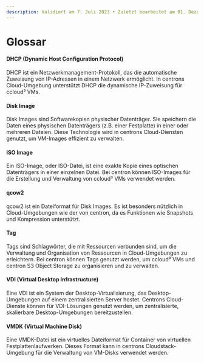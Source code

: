 ```yaml
---
description: Validiert am 7. Juli 2023 • Zuletzt bearbeitet am 01. Dezember 2023
---
```


# Glossar

#### **DHCP (Dynamic Host Configuration Protocol)**

DHCP ist ein Netzwerkmanagement-Protokoll, das die automatische Zuweisung von IP-Adressen in einem Netzwerk ermöglicht. In centrons Cloud-Umgebung unterstützt DHCP die dynamische IP-Zuweisung für ccloud³ VMs.

#### **Disk Image**

Disk Images sind Softwarekopien physischer Datenträger. Sie speichern die Daten eines physischen Datenträgers (z.B. einer Festplatte) in einer oder mehreren Dateien. Diese Technologie wird in centrons Cloud-Diensten genutzt, um VM-Images effizient zu verwalten.

#### **ISO Image**

Ein ISO-Image, oder ISO-Datei, ist eine exakte Kopie eines optischen Datenträgers in einer einzelnen Datei. Bei centron können ISO-Images für die Erstellung und Verwaltung von ccloud³ VMs verwendet werden.

#### **qcow2**

qcow2 ist ein Dateiformat für Disk Images. Es ist besonders nützlich in Cloud-Umgebungen wie der von centron, da es Funktionen wie Snapshots und Kompression unterstützt.

#### **Tag**

Tags sind Schlagwörter, die mit Ressourcen verbunden sind, um die Verwaltung und Organisation von Ressourcen in Cloud-Umgebungen zu erleichtern. Bei centron können Tags genutzt werden, um ccloud³ VMs und centron S3 Object Storage zu organisieren und zu verwalten.

#### **VDI (Virtual Desktop Infrastructure)**

Eine VDI ist ein System der Desktop-Virtualisierung, das Desktop-Umgebungen auf einem zentralisierten Server hostet. Centrons Cloud-Dienste können für VDI-Lösungen genutzt werden, um zentralisierte, skalierbare Desktop-Umgebungen bereitzustellen.

#### **VMDK (Virtual Machine Disk)**

Eine VMDK-Datei ist ein virtuelles Dateiformat für Container von virtuellen Festplattenlaufwerken. Dieses Format kann in centrons Cloudstack-Umgebung für die Verwaltung von VM-Disks verwendet werden.
